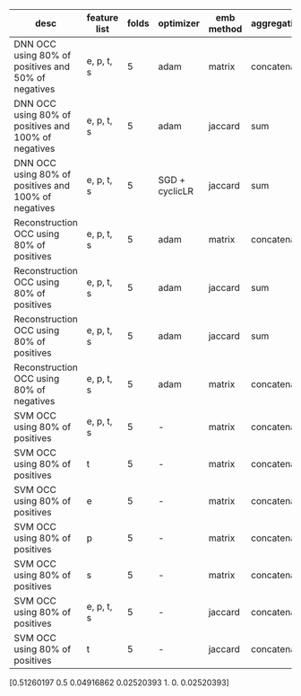 | desc | feature list | folds | optimizer | emb method | aggregation | batch size | epoch | dropout | LR | accuracy | auc | f1 | aupr | recall | specificity | precision | 
|-|-|-|-|-|-|-|-|-|-|-|-|--|-|-|-|-|
| DNN OCC using 80% of positives and 50% of negatives | e, p, t, s | 5 | adam | matrix | concatenate | 64 | 50 | 0.4 | 0.001 | 21.4 % | 48.5% | 34.1% | 45.9% | 99.1% | 13.2% | 20.6%
| DNN OCC using 80% of positives and 100% of negatives | e, p, t, s | 5 | adam | jaccard | sum  | 64 | 50 | 0.4 | 0.0005 | 26.7% | 49.6% | 5% | 3% | 75.7% | 25.4% | 2.8% |
| DNN OCC using 80% of positives and 100% of negatives | e, p, t, s | 5 | SGD + cyclicLR | jaccard | sum  | 64 | 50 | 0.4 | 0.1 | 2.5% | 50% | 4.9% | 51.2% | 100% | 0% | 2.5% |
| Reconstruction OCC using 80% of positives | e, p, t, s | 5 | adam | matrix |concatenate | 64 | 50 | 0.4 | 0.001 | 91.7% | 65.9% | 10.3% | 5.6% | 19% | 93.6% | 7.1%
| Reconstruction OCC using 80% of positives | e, p, t, s | 5 | adam | jaccard | sum | 64 | 50 | 0.4 | 0.001 | 89.4% | 62.5% | 9.6% | 4.8% | 22.3% | 91.1% | 6.4%
| Reconstruction OCC using 80% of positives | e, p, t, s | 5 | adam | jaccard | sum | 64 | 50 | 0.4 | 0.0001 | 83.5% | 57.1% | 6.6% | 3.9% | 22.7% | 85.1% | 3.9%
| Reconstruction OCC using 80% of negatives | e, p, t, s | 5 | adam | matrix |concatenate| 64 | 50 | 0.4 | 0.001 | 39.7% | 52.1% | 56.3% | 40.2% | 99.2% | 1.3% | 39.3% |
| SVM OCC using 80% of positives | e, p, t, s | 5 | - | matrix | concatenate |  - | - | - | - | 6.1% | - | 5% | - | 98.8% | 3.7% | 2.5% 
| SVM OCC using 80% of positives | t | 5 | - | matrix | concatenate |  - | - | - | - | 10.1% | - | 5.2% | - | 98.1% | 7.8% | 2.6% 
| SVM OCC using 80% of positives | e | 5 | - | matrix | concatenate |  - | - | - | - | 6.9% | - | 5% | - | 98.6% | 4.5% | 2.6% 
| SVM OCC using 80% of positives | p | 5 | - | matrix | concatenate |  - | - | - | - | 9% | - | 5.1% | - | 98.3% | 6.7% | 2.6% 
| SVM OCC using 80% of positives | s | 5 | - | matrix | concatenate |  - | - | - | - | 6% | - | 5% | - | 98.8% | 3.6% | 2.5% 
| SVM OCC using 80% of positives | e, p, t, s | 5 | - | jaccard | concatenate |  - | - | - | - | 4.8% | - | 4.9% | - | 98.8% | 2.4% | 2.5% 
| SVM OCC using 80% of positives | t | 5 | - | jaccard | concatenate |  - | - | - | - | 5.6% | - | 5% | - | 98.6% | 3.1% | 2.5%

[0.51260197  0.5  0.04916862   0.02520393    1.   0.    0.02520393]